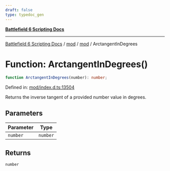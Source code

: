 ```yaml
---
draft: false
type: typedoc_gen
---
```


[**Battlefield 6 Scripting Docs**](../../../_index.md)

***

[Battlefield 6 Scripting Docs](../../../_index.md) / [mod](../../_index.md) / [mod](../_index.md) / ArctangentInDegrees

# Function: ArctangentInDegrees()

```ts
function ArctangentInDegrees(number): number;
```

Defined in: [mod/index.d.ts:13504](https://github.com/battlefield-portal-community/portal-docs/blob/6d87e21c5922a3efb03c634dbe98e5fe6e797672/generators/santiago/mod/index.d.ts#L13504)

Returns the inverse tangent of a provided number value in degrees.

## Parameters

| Parameter | Type |
| ------ | ------ |
| `number` | `number` |

## Returns

`number`
